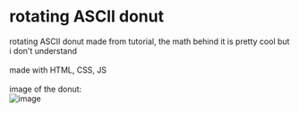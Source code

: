 # rotating ASCII donut
rotating ASCII donut made from tutorial, the math behind it is pretty cool but i don't understand
<br>
<br>
made with HTML, CSS, JS
<br>
<br>
image of the donut:
<br>
![image](https://github.com/Postigic/code-dump-lmao/assets/143212308/de52bd06-133d-470b-a9d6-4700045badb1)
